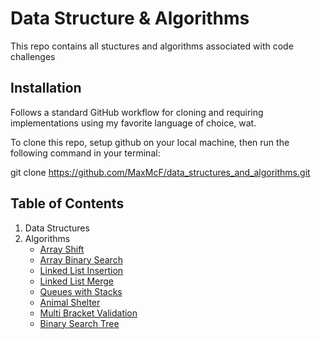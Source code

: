 # Data Structure & Algorithms
This repo contains all stuctures and algorithms associated with code challenges

## Installation
Follows a standard GitHub workflow for cloning and requiring implementations using my favorite language of choice, wat.

To clone this repo, setup github on your local machine, then run the following command in your terminal:

git clone https://github.com/MaxMcF/data_structures_and_algorithms.git

## Table of Contents
1. Data Structures
    <!-- This directory is currently empty -->
2. Algorithms
    - [Array Shift](./challenges/array_shift/README.md)
    - [Array Binary Search](./challenges/array_binary_search/README.md)
    - [Linked List Insertion](./data_structures/linked_list/README.md)
    - [Linked List Merge](./challenges/ll_merge/README.md)
    - [Queues with Stacks](./challenges/queue_with_stacks/README.md)
    - [Animal Shelter](./challenges/fifo_animal_shelter/README.md)
    - [Multi Bracket Validation](./challenges/multi_bracket_validation/README.md)
    - [Binary Search Tree](./data_structures/bst/README.md)
